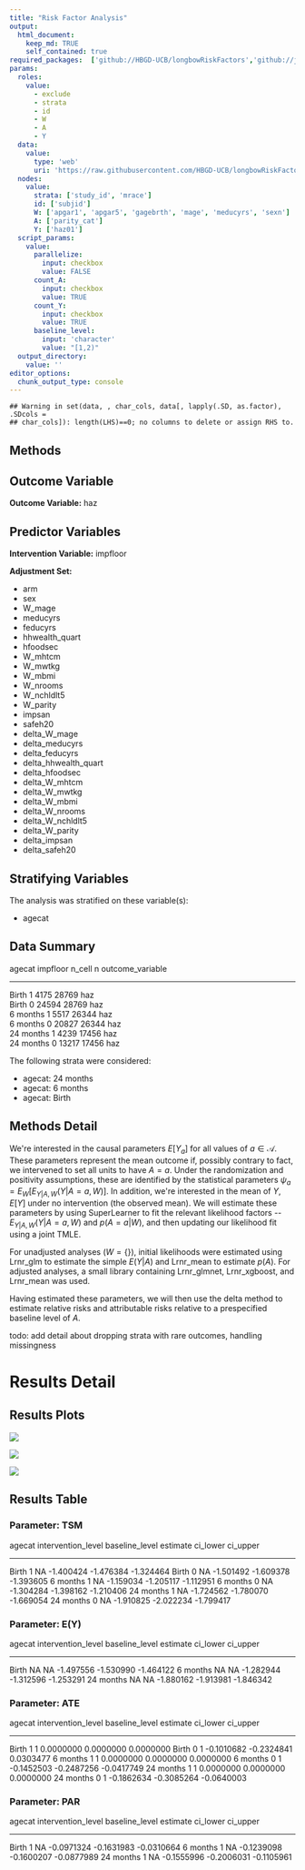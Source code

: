 ```yaml
---
title: "Risk Factor Analysis"
output: 
  html_document:
    keep_md: TRUE
    self_contained: true
required_packages:  ['github://HBGD-UCB/longbowRiskFactors','github://jeremyrcoyle/skimr@vector_types', 'github://tlverse/delayed']
params:
  roles:
    value:
      - exclude
      - strata
      - id
      - W
      - A
      - Y
  data: 
    value: 
      type: 'web'
      uri: 'https://raw.githubusercontent.com/HBGD-UCB/longbowRiskFactors/master/inst/sample_data/birthwt_data.rdata'
  nodes:
    value:
      strata: ['study_id', 'mrace']
      id: ['subjid']
      W: ['apgar1', 'apgar5', 'gagebrth', 'mage', 'meducyrs', 'sexn']
      A: ['parity_cat']
      Y: ['haz01']
  script_params:
    value:
      parallelize:
        input: checkbox
        value: FALSE
      count_A:
        input: checkbox
        value: TRUE
      count_Y:
        input: checkbox
        value: TRUE        
      baseline_level:
        input: 'character'
        value: "[1,2)"
  output_directory:
    value: ''
editor_options: 
  chunk_output_type: console
---
```







```
## Warning in set(data, , char_cols, data[, lapply(.SD, as.factor), .SDcols =
## char_cols]): length(LHS)==0; no columns to delete or assign RHS to.
```

## Methods
## Outcome Variable

**Outcome Variable:** haz

## Predictor Variables

**Intervention Variable:** impfloor

**Adjustment Set:**

* arm
* sex
* W_mage
* meducyrs
* feducyrs
* hhwealth_quart
* hfoodsec
* W_mhtcm
* W_mwtkg
* W_mbmi
* W_nrooms
* W_nchldlt5
* W_parity
* impsan
* safeh20
* delta_W_mage
* delta_meducyrs
* delta_feducyrs
* delta_hhwealth_quart
* delta_hfoodsec
* delta_W_mhtcm
* delta_W_mwtkg
* delta_W_mbmi
* delta_W_nrooms
* delta_W_nchldlt5
* delta_W_parity
* delta_impsan
* delta_safeh20

## Stratifying Variables

The analysis was stratified on these variable(s):

* agecat

## Data Summary

agecat      impfloor    n_cell       n  outcome_variable 
----------  ---------  -------  ------  -----------------
Birth       1             4175   28769  haz              
Birth       0            24594   28769  haz              
6 months    1             5517   26344  haz              
6 months    0            20827   26344  haz              
24 months   1             4239   17456  haz              
24 months   0            13217   17456  haz              


The following strata were considered:

* agecat: 24 months
* agecat: 6 months
* agecat: Birth



## Methods Detail

We're interested in the causal parameters $E[Y_a]$ for all values of $a \in \mathcal{A}$. These parameters represent the mean outcome if, possibly contrary to fact, we intervened to set all units to have $A=a$. Under the randomization and positivity assumptions, these are identified by the statistical parameters $\psi_a=E_W[E_{Y|A,W}(Y|A=a,W)]$.  In addition, we're interested in the mean of $Y$, $E[Y]$ under no intervention (the observed mean). We will estimate these parameters by using SuperLearner to fit the relevant likelihood factors -- $E_{Y|A,W}(Y|A=a,W)$ and $p(A=a|W)$, and then updating our likelihood fit using a joint TMLE.

For unadjusted analyses ($W=\{\}$), initial likelihoods were estimated using Lrnr_glm to estimate the simple $E(Y|A)$ and Lrnr_mean to estimate $p(A)$. For adjusted analyses, a small library containing Lrnr_glmnet, Lrnr_xgboost, and Lrnr_mean was used.

Having estimated these parameters, we will then use the delta method to estimate relative risks and attributable risks relative to a prespecified baseline level of $A$.

todo: add detail about dropping strata with rare outcomes, handling missingness







# Results Detail

## Results Plots
![](/tmp/2acc5fe9-0a4c-4181-8b20-4e02bd370fbd/59e14f6f-8557-4f7e-b312-b33a1cc212d7/REPORT_files/figure-html/plot_tsm-1.png)<!-- -->



![](/tmp/2acc5fe9-0a4c-4181-8b20-4e02bd370fbd/59e14f6f-8557-4f7e-b312-b33a1cc212d7/REPORT_files/figure-html/plot_ate-1.png)<!-- -->



![](/tmp/2acc5fe9-0a4c-4181-8b20-4e02bd370fbd/59e14f6f-8557-4f7e-b312-b33a1cc212d7/REPORT_files/figure-html/plot_par-1.png)<!-- -->

## Results Table

### Parameter: TSM


agecat      intervention_level   baseline_level     estimate    ci_lower    ci_upper
----------  -------------------  ---------------  ----------  ----------  ----------
Birth       1                    NA                -1.400424   -1.476384   -1.324464
Birth       0                    NA                -1.501492   -1.609378   -1.393605
6 months    1                    NA                -1.159034   -1.205117   -1.112951
6 months    0                    NA                -1.304284   -1.398162   -1.210406
24 months   1                    NA                -1.724562   -1.780070   -1.669054
24 months   0                    NA                -1.910825   -2.022234   -1.799417


### Parameter: E(Y)


agecat      intervention_level   baseline_level     estimate    ci_lower    ci_upper
----------  -------------------  ---------------  ----------  ----------  ----------
Birth       NA                   NA                -1.497556   -1.530990   -1.464122
6 months    NA                   NA                -1.282944   -1.312596   -1.253291
24 months   NA                   NA                -1.880162   -1.913981   -1.846342


### Parameter: ATE


agecat      intervention_level   baseline_level      estimate     ci_lower     ci_upper
----------  -------------------  ---------------  -----------  -----------  -----------
Birth       1                    1                  0.0000000    0.0000000    0.0000000
Birth       0                    1                 -0.1010682   -0.2324841    0.0303477
6 months    1                    1                  0.0000000    0.0000000    0.0000000
6 months    0                    1                 -0.1452503   -0.2487256   -0.0417749
24 months   1                    1                  0.0000000    0.0000000    0.0000000
24 months   0                    1                 -0.1862634   -0.3085264   -0.0640003


### Parameter: PAR


agecat      intervention_level   baseline_level      estimate     ci_lower     ci_upper
----------  -------------------  ---------------  -----------  -----------  -----------
Birth       1                    NA                -0.0971324   -0.1631983   -0.0310664
6 months    1                    NA                -0.1239098   -0.1600207   -0.0877989
24 months   1                    NA                -0.1555996   -0.2006031   -0.1105961
